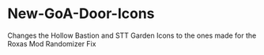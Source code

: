 # New-GoA-Door-Icons
Changes the Hollow Bastion and STT Garden Icons to the ones made for the Roxas Mod Randomizer Fix
